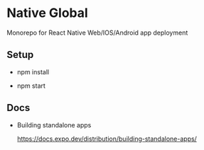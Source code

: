 # Native Global
Monorepo for React Native Web/IOS/Android app deployment

## Setup

* npm install

* npm start

## Docs

* Building standalone apps

    https://docs.expo.dev/distribution/building-standalone-apps/

